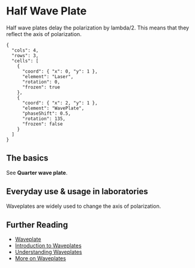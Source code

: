 # Half Wave Plate

Half wave plates delay the polarization by lambda/2. This means that they reflect the axis of polarization.

```{quantum-board}
{
  "cols": 4,
  "rows": 3,
  "cells": [
    {
      "coord": { "x": 0, "y": 1 },
      "element": "Laser",
      "rotation": 0,
      "frozen": true
    },
    {
      "coord": { "x": 2, "y": 1 },
      "element": "WavePlate",
      "phaseShift": 0.5,
      "rotation": 135,
      "frozen": false
    }
  ]
}
```

## The basics

See **Quarter wave plate**.

## Everyday use & usage in laboratories

Waveplates are widely used to change the axis of polarization.

## Further Reading

* [Waveplate](https://en.wikipedia.org/wiki/Waveplate)
* [Introduction to Waveplates](https://www.toweroptical.com/introduction-to-waveplates/)
* [Understanding Waveplates](https://www.edmundoptics.com/resources/application-notes/optics/understanding-waveplates/)
* [More on Waveplates](https://www.rp-photonics.com/waveplates.html)
